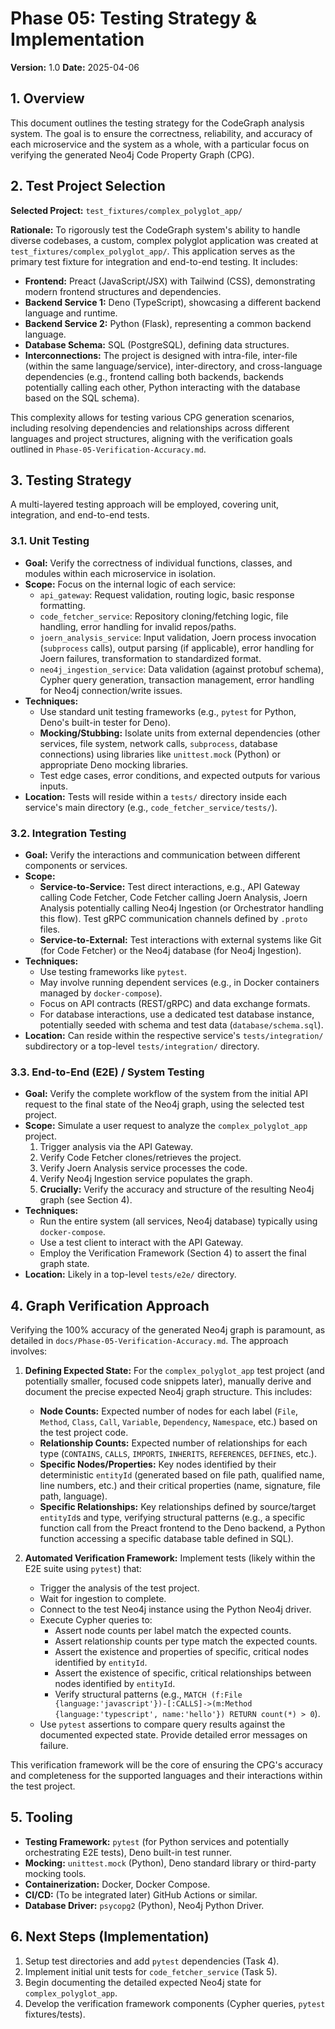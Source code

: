 # Phase 05: Testing Strategy & Implementation

**Version:** 1.0
**Date:** 2025-04-06

## 1. Overview

This document outlines the testing strategy for the CodeGraph analysis system. The goal is to ensure the correctness, reliability, and accuracy of each microservice and the system as a whole, with a particular focus on verifying the generated Neo4j Code Property Graph (CPG).

## 2. Test Project Selection

**Selected Project:** `test_fixtures/complex_polyglot_app/`

**Rationale:**
To rigorously test the CodeGraph system's ability to handle diverse codebases, a custom, complex polyglot application was created at `test_fixtures/complex_polyglot_app/`. This application serves as the primary test fixture for integration and end-to-end testing. It includes:
*   **Frontend:** Preact (JavaScript/JSX) with Tailwind (CSS), demonstrating modern frontend structures and dependencies.
*   **Backend Service 1:** Deno (TypeScript), showcasing a different backend language and runtime.
*   **Backend Service 2:** Python (Flask), representing a common backend language.
*   **Database Schema:** SQL (PostgreSQL), defining data structures.
*   **Interconnections:** The project is designed with intra-file, inter-file (within the same language/service), inter-directory, and cross-language dependencies (e.g., frontend calling both backends, backends potentially calling each other, Python interacting with the database based on the SQL schema).

This complexity allows for testing various CPG generation scenarios, including resolving dependencies and relationships across different languages and project structures, aligning with the verification goals outlined in `Phase-05-Verification-Accuracy.md`.

## 3. Testing Strategy

A multi-layered testing approach will be employed, covering unit, integration, and end-to-end tests.

### 3.1. Unit Testing

*   **Goal:** Verify the correctness of individual functions, classes, and modules within each microservice in isolation.
*   **Scope:** Focus on the internal logic of each service:
    *   `api_gateway`: Request validation, routing logic, basic response formatting.
    *   `code_fetcher_service`: Repository cloning/fetching logic, file handling, error handling for invalid repos/paths.
    *   `joern_analysis_service`: Input validation, Joern process invocation (`subprocess` calls), output parsing (if applicable), error handling for Joern failures, transformation to standardized format.
    *   `neo4j_ingestion_service`: Data validation (against protobuf schema), Cypher query generation, transaction management, error handling for Neo4j connection/write issues.
*   **Techniques:**
    *   Use standard unit testing frameworks (e.g., `pytest` for Python, Deno's built-in tester for Deno).
    *   **Mocking/Stubbing:** Isolate units from external dependencies (other services, file system, network calls, `subprocess`, database connections) using libraries like `unittest.mock` (Python) or appropriate Deno mocking libraries.
    *   Test edge cases, error conditions, and expected outputs for various inputs.
*   **Location:** Tests will reside within a `tests/` directory inside each service's main directory (e.g., `code_fetcher_service/tests/`).

### 3.2. Integration Testing

*   **Goal:** Verify the interactions and communication between different components or services.
*   **Scope:**
    *   **Service-to-Service:** Test direct interactions, e.g., API Gateway calling Code Fetcher, Code Fetcher calling Joern Analysis, Joern Analysis potentially calling Neo4j Ingestion (or Orchestrator handling this flow). Test gRPC communication channels defined by `.proto` files.
    *   **Service-to-External:** Test interactions with external systems like Git (for Code Fetcher) or the Neo4j database (for Neo4j Ingestion).
*   **Techniques:**
    *   Use testing frameworks like `pytest`.
    *   May involve running dependent services (e.g., in Docker containers managed by `docker-compose`).
    *   Focus on API contracts (REST/gRPC) and data exchange formats.
    *   For database interactions, use a dedicated test database instance, potentially seeded with schema and test data (`database/schema.sql`).
*   **Location:** Can reside within the respective service's `tests/integration/` subdirectory or a top-level `tests/integration/` directory.

### 3.3. End-to-End (E2E) / System Testing

*   **Goal:** Verify the complete workflow of the system from the initial API request to the final state of the Neo4j graph, using the selected test project.
*   **Scope:** Simulate a user request to analyze the `complex_polyglot_app` project.
    1.  Trigger analysis via the API Gateway.
    2.  Verify Code Fetcher clones/retrieves the project.
    3.  Verify Joern Analysis service processes the code.
    4.  Verify Neo4j Ingestion service populates the graph.
    5.  **Crucially:** Verify the accuracy and structure of the resulting Neo4j graph (see Section 4).
*   **Techniques:**
    *   Run the entire system (all services, Neo4j database) typically using `docker-compose`.
    *   Use a test client to interact with the API Gateway.
    *   Employ the Verification Framework (Section 4) to assert the final graph state.
*   **Location:** Likely in a top-level `tests/e2e/` directory.

## 4. Graph Verification Approach

Verifying the 100% accuracy of the generated Neo4j graph is paramount, as detailed in `docs/Phase-05-Verification-Accuracy.md`. The approach involves:

1.  **Defining Expected State:** For the `complex_polyglot_app` test project (and potentially smaller, focused code snippets later), manually derive and document the precise expected Neo4j graph structure. This includes:
    *   **Node Counts:** Expected number of nodes for each label (`File`, `Method`, `Class`, `Call`, `Variable`, `Dependency`, `Namespace`, etc.) based on the test project code.
    *   **Relationship Counts:** Expected number of relationships for each type (`CONTAINS`, `CALLS`, `IMPORTS`, `INHERITS`, `REFERENCES`, `DEFINES`, etc.).
    *   **Specific Nodes/Properties:** Key nodes identified by their deterministic `entityId` (generated based on file path, qualified name, line numbers, etc.) and their critical properties (name, signature, file path, language).
    *   **Specific Relationships:** Key relationships defined by source/target `entityId`s and type, verifying structural patterns (e.g., a specific function call from the Preact frontend to the Deno backend, a Python function accessing a specific database table defined in SQL).

2.  **Automated Verification Framework:** Implement tests (likely within the E2E suite using `pytest`) that:
    *   Trigger the analysis of the test project.
    *   Wait for ingestion to complete.
    *   Connect to the test Neo4j instance using the Python Neo4j driver.
    *   Execute Cypher queries to:
        *   Assert node counts per label match the expected counts.
        *   Assert relationship counts per type match the expected counts.
        *   Assert the existence and properties of specific, critical nodes identified by `entityId`.
        *   Assert the existence of specific, critical relationships between nodes identified by `entityId`.
        *   Verify structural patterns (e.g., `MATCH (f:File {language:'javascript'})-[:CALLS]->(m:Method {language:'typescript', name:'hello'}) RETURN count(*) > 0`).
    *   Use `pytest` assertions to compare query results against the documented expected state. Provide detailed error messages on failure.

This verification framework will be the core of ensuring the CPG's accuracy and completeness for the supported languages and their interactions within the test project.

## 5. Tooling

*   **Testing Framework:** `pytest` (for Python services and potentially orchestrating E2E tests), Deno built-in test runner.
*   **Mocking:** `unittest.mock` (Python), Deno standard library or third-party mocking tools.
*   **Containerization:** Docker, Docker Compose.
*   **CI/CD:** (To be integrated later) GitHub Actions or similar.
*   **Database Driver:** `psycopg2` (Python), Neo4j Python Driver.

## 6. Next Steps (Implementation)

1.  Setup test directories and add `pytest` dependencies (Task 4).
2.  Implement initial unit tests for `code_fetcher_service` (Task 5).
3.  Begin documenting the detailed expected Neo4j state for `complex_polyglot_app`.
4.  Develop the verification framework components (Cypher queries, `pytest` fixtures/tests).
